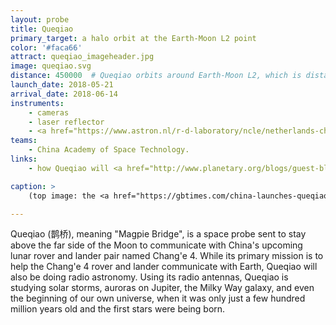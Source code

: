```yaml
---
layout: probe
title: Queqiao
primary_target: a halo orbit at the Earth-Moon L2 point
color: '#faca66'
attract: queqiao_imageheader.jpg
image: queqiao.svg
distance: 450000  # Queqiao orbits around Earth-Moon L2, which is distance of the Moon plus 65,000-80,000km
launch_date: 2018-05-21
arrival_date: 2018-06-14
instruments:
    - cameras
    - laser reflector
    - <a href="https://www.astron.nl/r-d-laboratory/ncle/netherlands-china-low-frequency-explorer-ncle">radio antennas</a>
teams:
    - China Academy of Space Technology.
links:
    - how Queqiao will <a href="http://www.planetary.org/blogs/guest-blogs/2018/0519-change-4-relay-satellite.html">help Chang'e 4 explore</a> the far side of the Moon

caption: >
    (top image: the <a href="https://gbtimes.com/china-launches-queqiao-relay-satellite-to-support-change-4-lunar-far-side-landing-mission">launch</a> of Queqiao from the Xichang Satellite Launch Centre, CNS)

---
```

Queqiao (鹊桥), meaning "Magpie Bridge", is a space probe sent to stay above the far side of the Moon to communicate with China's upcoming lunar rover and lander pair named Chang'e 4. While its primary mission is to help the Chang'e 4 rover and lander communicate with Earth, Queqiao will also be doing radio astronomy. Using its radio antennas, Queqiao is studying solar storms, auroras on Jupiter, the Milky Way galaxy, and even the beginning of our own universe, when it was only just a few hundred million years old and the first stars were being born. 


